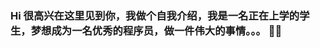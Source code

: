 ### Hi 很高兴在这里见到你，我做个自我介绍，我是一名正在上学的学生，梦想成为一名优秀的程序员，做一件伟大的事情。。。 👋😊

<!--
**HmyDm/HmyDm** is a ✨ _special_ ✨ repository because its `README.md` (this file) appears on your GitHub profile.

Here are some ideas to get you started:

- 🔭 I’m currently working on ...
- 🌱 I’m currently learning ...
- 👯 I’m looking to collaborate on ...
- 🤔 I’m looking for help with ...
- 💬 Ask me about ...
- 📫 How to reach me: ...
- 😄 Pronouns: ...
- ⚡ Fun fact: ...
-->
